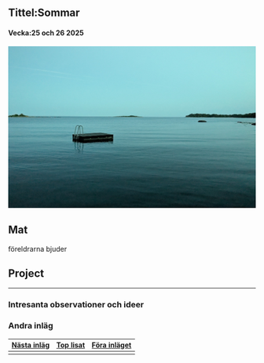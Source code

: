 ## Tittel:Sommar

#### Vecka:25 och 26 2025


![](assets/20250623_205152_image.png)

## Mat

föreldrarna bjuder

## Project


---

### Intresanta observationer och ideer

### Andra inläg


| [Nästa inläg](https://caspian.rosengren.nu/blog/.html) | [Top lisat](https://caspian.rosengren.nu/blog.html) | [Föra inläget](https://caspian.rosengren.nu/blog/.html) |
| ---------------------------------------------------------- | ----------------------------------------------------- | ----------------------------------------------------------- |
|                                                          |                                                     |                                                           |
